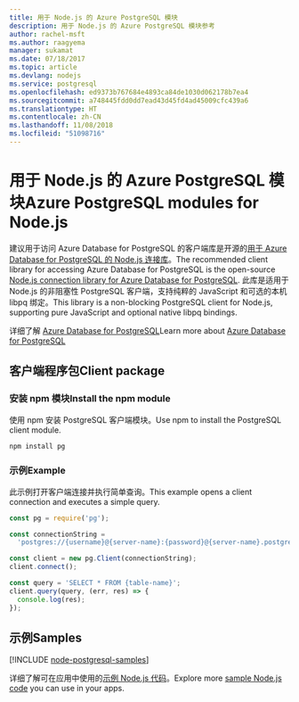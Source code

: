 ```yaml
---
title: 用于 Node.js 的 Azure PostgreSQL 模块
description: 用于 Node.js 的 Azure PostgreSQL 模块参考
author: rachel-msft
ms.author: raagyema
manager: sukamat
ms.date: 07/18/2017
ms.topic: article
ms.devlang: nodejs
ms.service: postgresql
ms.openlocfilehash: ed9373b767684e4893ca84de1030d062178b7ea4
ms.sourcegitcommit: a748445fdd0dd7ead43d45fd4ad45009cfc439a6
ms.translationtype: HT
ms.contentlocale: zh-CN
ms.lasthandoff: 11/08/2018
ms.locfileid: "51098716"
---
```

# <a name="azure-postgresql-modules-for-nodejs"></a><span data-ttu-id="c8ec1-103">用于 Node.js 的 Azure PostgreSQL 模块</span><span class="sxs-lookup"><span data-stu-id="c8ec1-103">Azure PostgreSQL modules for Node.js</span></span>

<span data-ttu-id="c8ec1-104">建议用于访问 Azure Database for PostgreSQL 的客户端库是开源的[用于 Azure Database for PostgreSQL 的 Node.js 连接库](https://www.npmjs.com/package/pg)。</span><span class="sxs-lookup"><span data-stu-id="c8ec1-104">The recommended client library for accessing Azure Database for PostgreSQL is the open-source [Node.js connection library for Azure Database for PostgreSQL](https://www.npmjs.com/package/pg).</span></span> <span data-ttu-id="c8ec1-105">此库是适用于 Node.js 的非阻塞性 PostgreSQL 客户端，支持纯粹的 JavaScript 和可选的本机 libpq 绑定。</span><span class="sxs-lookup"><span data-stu-id="c8ec1-105">This library is a non-blocking PostgreSQL client for Node.js, supporting pure JavaScript and optional native libpq bindings.</span></span>

<span data-ttu-id="c8ec1-106">详细了解 [Azure Database for PostgreSQL](https://docs.microsoft.com/azure/postgresql/)</span><span class="sxs-lookup"><span data-stu-id="c8ec1-106">Learn more about [Azure Database for PostgreSQL](https://docs.microsoft.com/azure/postgresql/)</span></span>

## <a name="client-package"></a><span data-ttu-id="c8ec1-107">客户端程序包</span><span class="sxs-lookup"><span data-stu-id="c8ec1-107">Client package</span></span>

### <a name="install-the-npm-module"></a><span data-ttu-id="c8ec1-108">安装 npm 模块</span><span class="sxs-lookup"><span data-stu-id="c8ec1-108">Install the npm module</span></span>

<span data-ttu-id="c8ec1-109">使用 npm 安装 PostgreSQL 客户端模块。</span><span class="sxs-lookup"><span data-stu-id="c8ec1-109">Use npm to install the PostgreSQL client module.</span></span>

```bash
npm install pg
```   

### <a name="example"></a><span data-ttu-id="c8ec1-110">示例</span><span class="sxs-lookup"><span data-stu-id="c8ec1-110">Example</span></span>

<span data-ttu-id="c8ec1-111">此示例打开客户端连接并执行简单查询。</span><span class="sxs-lookup"><span data-stu-id="c8ec1-111">This example opens a client connection and executes a simple query.</span></span>

```javascript
const pg = require('pg');

const connectionString =
  'postgres://{username}@{server-name}:{password}@{server-name}.postgres.database.azure.com:5432/{database-name}?ssl=true';

const client = new pg.Client(connectionString);
client.connect();

const query = 'SELECT * FROM {table-name}';
client.query(query, (err, res) => {
  console.log(res);
});
```

## <a name="samples"></a><span data-ttu-id="c8ec1-112">示例</span><span class="sxs-lookup"><span data-stu-id="c8ec1-112">Samples</span></span>

[!INCLUDE [node-postgresql-samples](../docs-ref-conceptual/includes/postgresql-samples.md)]

<span data-ttu-id="c8ec1-113">详细了解可在应用中使用的[示例 Node.js 代码](https://azure.microsoft.com/resources/samples/?platform=nodejs)。</span><span class="sxs-lookup"><span data-stu-id="c8ec1-113">Explore more [sample Node.js code](https://azure.microsoft.com/resources/samples/?platform=nodejs) you can use in your apps.</span></span>
